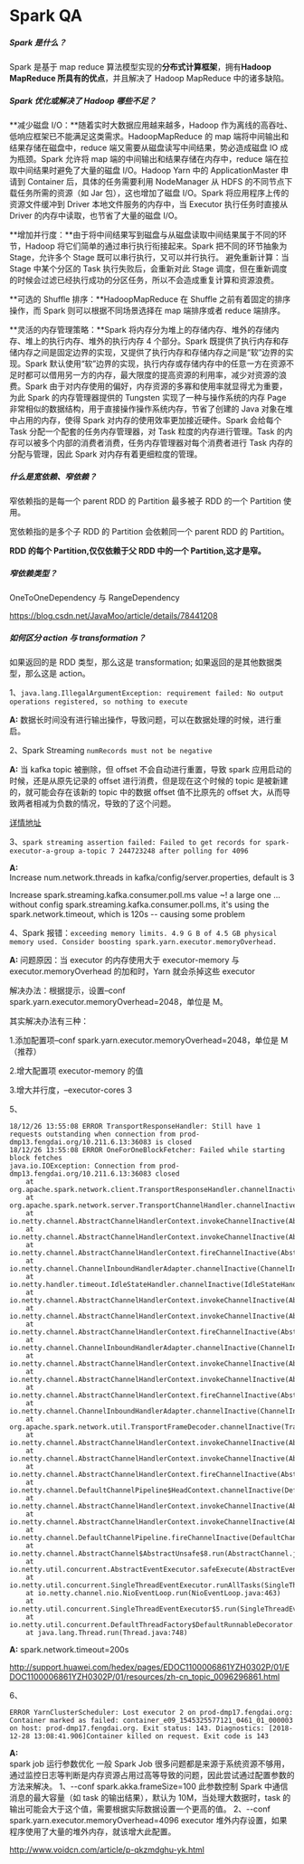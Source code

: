 # Spark QA

##### Spark 是什么？

Spark 是基于 map reduce 算法模型实现的**分布式计算框架**，拥有**Hadoop MapReduce 所具有的优点**，并且解决了 Hadoop MapReduce 中的诸多缺陷。

##### Spark 优化或解决了 Hadoop 哪些不足？

**减少磁盘 I/O：**随着实时大数据应用越来越多，Hadoop 作为离线的高吞吐、低响应框架已不能满足这类需求。HadoopMapReduce 的 map 端将中间输出和结果存储在磁盘中，reduce 端又需要从磁盘读写中间结果，势必造成磁盘 IO 成为瓶颈。Spark 允许将 map 端的中间输出和结果存储在内存中，reduce 端在拉取中间结果时避免了大量的磁盘 I/O。Hadoop Yarn 中的 ApplicationMaster 申请到 Container 后，具体的任务需要利用 NodeManager 从 HDFS 的不同节点下载任务所需的资源（如 Jar 包），这也增加了磁盘 I/O。Spark 将应用程序上传的资源文件缓冲到 Driver 本地文件服务的内存中，当 Executor 执行任务时直接从 Driver 的内存中读取，也节省了大量的磁盘 I/O。

**增加并行度：**由于将中间结果写到磁盘与从磁盘读取中间结果属于不同的环节，Hadoop 将它们简单的通过串行执行衔接起来。Spark 把不同的环节抽象为 Stage，允许多个 Stage 既可以串行执行，又可以并行执行。
避免重新计算：当 Stage 中某个分区的 Task 执行失败后，会重新对此 Stage 调度，但在重新调度的时候会过滤已经执行成功的分区任务，所以不会造成重复计算和资源浪费。

**可选的 Shuffle 排序：**HadoopMapReduce 在 Shuffle 之前有着固定的排序操作，而 Spark 则可以根据不同场景选择在 map 端排序或者 reduce 端排序。

**灵活的内存管理策略：**Spark 将内存分为堆上的存储内存、堆外的存储内存、堆上的执行内存、堆外的执行内存 4 个部分。Spark 既提供了执行内存和存储内存之间是固定边界的实现，又提供了执行内存和存储内存之间是“软”边界的实现。Spark 默认使用“软”边界的实现，执行内存或存储内存中的任意一方在资源不足时都可以借用另一方的内存，最大限度的提高资源的利用率，减少对资源的浪费。Spark 由于对内存使用的偏好，内存资源的多寡和使用率就显得尤为重要，为此 Spark 的内存管理器提供的 Tungsten 实现了一种与操作系统的内存 Page 非常相似的数据结构，用于直接操作操作系统内存，节省了创建的 Java 对象在堆中占用的内存，使得 Spark 对内存的使用效率更加接近硬件。Spark 会给每个 Task 分配一个配套的任务内存管理器，对 Task 粒度的内存进行管理。Task 的内存可以被多个内部的消费者消费，任务内存管理器对每个消费者进行 Task 内存的分配与管理，因此 Spark 对内存有着更细粒度的管理。

##### 什么是宽依赖、窄依赖？

窄依赖指的是每一个 parent RDD 的 Partition 最多被子 RDD 的一个 Partition 使用。

宽依赖指的是多个子 RDD 的 Partition 会依赖同一个 parent RDD 的 Partition。

**RDD 的每个 Partition,仅仅依赖于父 RDD 中的一个 Partition,这才是窄。**

##### 窄依赖类型？

OneToOneDependency 与 RangeDependency

https://blog.csdn.net/JavaMoo/article/details/78441208

##### 如何区分 action 与 transformation？

如果返回的是 RDD 类型，那么这是 transformation; 如果返回的是其他数据类型，那么这是 action。

1、`java.lang.IllegalArgumentException: requirement failed: No output operations registered, so nothing to execute`

**A:** 数据长时间没有进行输出操作，导致问题，可以在数据处理的时候，进行重启。

2、Spark Streaming `numRecords must not be negative`

**A:** 当 kafka topic 被删除，但 offset 不会自动进行重置，导致 spark 应用启动的时候，还是从原先记录的 offset 进行消费，但是现在这个时候的 topic 是被新建的，就可能会存在该新的 topic 中的数据 offset 值不比原先的 offset 大，从而导致两者相减为负数的情况，导致的了这个问题。

[详情地址](https://blog.csdn.net/xueba207/article/details/51135423)

3、`spark streaming assertion failed: Failed to get records for spark-executor-a-group a-topic 7 244723248 after polling for 4096`

**A:**  
Increase num.network.threads in kafka/config/server.properties, default is 3

Increase spark.streaming.kafka.consumer.poll.ms value ~! a large one ... without config spark.streaming.kafka.consumer.poll.ms, it's using the spark.network.timeout, which is 120s -- causing some problem

4、Spark 报错：`exceeding memory limits. 4.9 G B of 4.5 GB physical memory used. Consider boosting spark.yarn.executor.memoryOverhead.`

**A:** 问题原因：当 executor 的内存使用大于 executor-memory 与 executor.memoryOverhead 的加和时，Yarn 就会杀掉这些 executor

解决办法：根据提示，设置–conf spark.yarn.executor.memoryOverhead=2048，单位是 M。

其实解决办法有三种：

1.添加配置项–conf spark.yarn.executor.memoryOverhead=2048，单位是 M（推荐）

2.增大配置项 executor-memory 的值

3.增大并行度，–executor-cores 3

5、

```
18/12/26 13:55:08 ERROR TransportResponseHandler: Still have 1 requests outstanding when connection from prod-dmp13.fengdai.org/10.211.6.13:36083 is closed
18/12/26 13:55:08 ERROR OneForOneBlockFetcher: Failed while starting block fetches
java.io.IOException: Connection from prod-dmp13.fengdai.org/10.211.6.13:36083 closed
	at org.apache.spark.network.client.TransportResponseHandler.channelInactive(TransportResponseHandler.java:146)
	at org.apache.spark.network.server.TransportChannelHandler.channelInactive(TransportChannelHandler.java:108)
	at io.netty.channel.AbstractChannelHandlerContext.invokeChannelInactive(AbstractChannelHandlerContext.java:245)
	at io.netty.channel.AbstractChannelHandlerContext.invokeChannelInactive(AbstractChannelHandlerContext.java:231)
	at io.netty.channel.AbstractChannelHandlerContext.fireChannelInactive(AbstractChannelHandlerContext.java:224)
	at io.netty.channel.ChannelInboundHandlerAdapter.channelInactive(ChannelInboundHandlerAdapter.java:75)
	at io.netty.handler.timeout.IdleStateHandler.channelInactive(IdleStateHandler.java:277)
	at io.netty.channel.AbstractChannelHandlerContext.invokeChannelInactive(AbstractChannelHandlerContext.java:245)
	at io.netty.channel.AbstractChannelHandlerContext.invokeChannelInactive(AbstractChannelHandlerContext.java:231)
	at io.netty.channel.AbstractChannelHandlerContext.fireChannelInactive(AbstractChannelHandlerContext.java:224)
	at io.netty.channel.ChannelInboundHandlerAdapter.channelInactive(ChannelInboundHandlerAdapter.java:75)
	at io.netty.channel.AbstractChannelHandlerContext.invokeChannelInactive(AbstractChannelHandlerContext.java:245)
	at io.netty.channel.AbstractChannelHandlerContext.invokeChannelInactive(AbstractChannelHandlerContext.java:231)
	at io.netty.channel.AbstractChannelHandlerContext.fireChannelInactive(AbstractChannelHandlerContext.java:224)
	at io.netty.channel.ChannelInboundHandlerAdapter.channelInactive(ChannelInboundHandlerAdapter.java:75)
	at org.apache.spark.network.util.TransportFrameDecoder.channelInactive(TransportFrameDecoder.java:182)
	at io.netty.channel.AbstractChannelHandlerContext.invokeChannelInactive(AbstractChannelHandlerContext.java:245)
	at io.netty.channel.AbstractChannelHandlerContext.invokeChannelInactive(AbstractChannelHandlerContext.java:231)
	at io.netty.channel.AbstractChannelHandlerContext.fireChannelInactive(AbstractChannelHandlerContext.java:224)
	at io.netty.channel.DefaultChannelPipeline$HeadContext.channelInactive(DefaultChannelPipeline.java:1354)
	at io.netty.channel.AbstractChannelHandlerContext.invokeChannelInactive(AbstractChannelHandlerContext.java:245)
	at io.netty.channel.AbstractChannelHandlerContext.invokeChannelInactive(AbstractChannelHandlerContext.java:231)
	at io.netty.channel.DefaultChannelPipeline.fireChannelInactive(DefaultChannelPipeline.java:917)
	at io.netty.channel.AbstractChannel$AbstractUnsafe$8.run(AbstractChannel.java:822)
	at io.netty.util.concurrent.AbstractEventExecutor.safeExecute(AbstractEventExecutor.java:163)
	at io.netty.util.concurrent.SingleThreadEventExecutor.runAllTasks(SingleThreadEventExecutor.java:403)
	at io.netty.channel.nio.NioEventLoop.run(NioEventLoop.java:463)
	at io.netty.util.concurrent.SingleThreadEventExecutor$5.run(SingleThreadEventExecutor.java:858)
	at io.netty.util.concurrent.DefaultThreadFactory$DefaultRunnableDecorator.run(DefaultThreadFactory.java:138)
	at java.lang.Thread.run(Thread.java:748)
```

**A:** spark.network.timeout=200s

http://support.huawei.com/hedex/pages/EDOC1100006861YZH0302P/01/EDOC1100006861YZH0302P/01/resources/zh-cn_topic_0096296861.html

6、

```
ERROR YarnClusterScheduler: Lost executor 2 on prod-dmp17.fengdai.org: Container marked as failed: container_e09_1545325577121_0461_01_000003 on host: prod-dmp17.fengdai.org. Exit status: 143. Diagnostics: [2018-12-28 13:08:41.906]Container killed on request. Exit code is 143
```

**A:**  
spark job 运行参数优化 一般 Spark Job 很多问题都是来源于系统资源不够用，通过监控日志等判断是内存资源占用过高等导致的问题，因此尝试通过配置参数的方法来解决。 1、--conf spark.akka.frameSize=100 此参数控制 Spark 中通信消息的最大容量（如 task 的输出结果），默认为 10M，当处理大数据时，task 的输出可能会大于这个值，需要根据实际数据设置一个更高的值。 2、--conf spark.yarn.executor.memoryOverhead=4096 executor 堆外内存设置，如果程序使用了大量的堆外内存，就该增大此配置。

http://www.voidcn.com/article/p-qkzmdghu-yk.html
